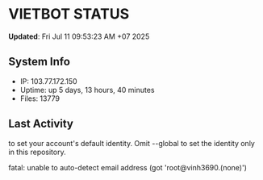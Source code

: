# VIETBOT STATUS
**Updated**: Fri Jul 11 09:53:23 AM +07 2025

## System Info
- IP: 103.77.172.150
- Uptime: up 5 days, 13 hours, 40 minutes
- Files: 13779

## Last Activity

to set your account's default identity.
Omit --global to set the identity only in this repository.

fatal: unable to auto-detect email address (got 'root@vinh3690.(none)')
